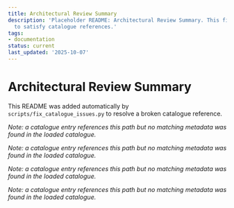 ```yaml
---
title: Architectural Review Summary
description: 'Placeholder README: Architectural Review Summary. This file was auto-generated
  to satisfy catalogue references.'
tags:
- documentation
status: current
last_updated: '2025-10-07'
---
```


# Architectural Review Summary

This README was added automatically by `scripts/fix_catalogue_issues.py` to resolve a broken catalogue reference.


*Note: a catalogue entry references this path but no matching metadata was found in the loaded catalogue.*



*Note: a catalogue entry references this path but no matching metadata was found in the loaded catalogue.*



*Note: a catalogue entry references this path but no matching metadata was found in the loaded catalogue.*



*Note: a catalogue entry references this path but no matching metadata was found in the loaded catalogue.*
